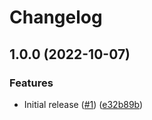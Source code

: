 # Changelog

## 1.0.0 (2022-10-07)


### Features

* Initial release ([#1](https://github.com/dimensionalpocket/fps-js/issues/1)) ([e32b89b](https://github.com/dimensionalpocket/fps-js/commit/e32b89b184bd070cc5af6b1feafc0c549e9602f7))
